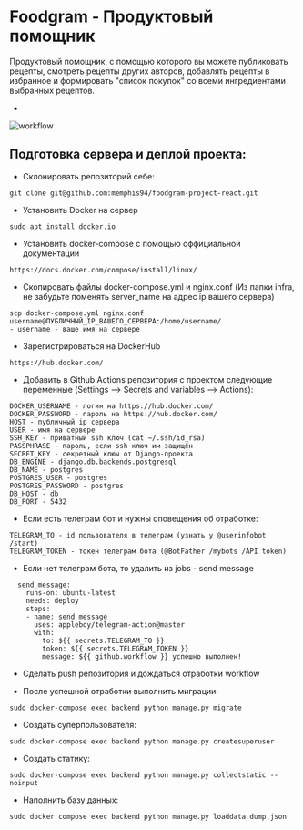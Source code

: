 # Foodgram - Продуктовый помощник
Продуктовый помощник, с помощью которого вы можете публиковать рецепты, смотреть рецепты других авторов, добавлять рецепты в избранное и формировать "список покупок" со всеми ингредиентами выбранных рецептов.



- [Адрес тест сервера]: (http://51.250.91.216/)


![workflow](https://github.com/memphis94/foodgram-project-react/actions/workflows/foodgram_project_workflow.yml/badge.svg)



## Подготовка сервера и деплой проекта:
- Склонировать репозиторий себе:
```
git clone git@github.com:memphis94/foodgram-project-react.git
```
- Установить Docker на сервер
```
sudo apt install docker.io 
```
- Установить docker-compose с помощью оффициальной документации
```
https://docs.docker.com/compose/install/linux/
```
- Скопировать файлы docker-compose.yml и nginx.conf (Из папки infra, не забудьте поменять server_name на адрес ip вашего сервера)
```
scp docker-compose.yml nginx.conf username@ПУБЛИЧНЫЙ_IP_ВАШЕГО_СЕРВЕРА:/home/username/
- username - ваше имя на сервере
```
- Зарегистрироваться на DockerHub
```
https://hub.docker.com/
```
- Добавить в Github Actions репозитория с проектом следующие переменные (Settings --> Secrets and variables --> Actions):
```
DOCKER_USERNAME - логин на https://hub.docker.com/
DOCKER_PASSWORD - пароль на https://hub.docker.com/
HOST - публичный ip сервера
USER - имя на сервере
SSH_KEY - приватный ssh ключ (cat ~/.ssh/id_rsa)
PASSPHRASE - пароль, если ssh ключ им защищён
SECRET_KEY - секретный ключ от Django-проекта
DB_ENGINE - django.db.backends.postgresql
DB_NAME - postgres
POSTGRES_USER - postgres
POSTGRES_PASSWORD - postgres
DB_HOST - db
DB_PORT - 5432
```
- Если есть телеграм бот и нужны оповещения об отработке:
```
TELEGRAM_TO - id пользователя в телеграм (узнать у @userinfobot /start)
TELEGRAM_TOKEN - токен телеграм бота (@BotFather /mybots /API token)
```
- Если нет телеграм бота, то удалить из jobs - send message
```
  send_message:
    runs-on: ubuntu-latest
    needs: deploy
    steps:
    - name: send message
      uses: appleboy/telegram-action@master
      with:
        to: ${{ secrets.TELEGRAM_TO }}
        token: ${{ secrets.TELEGRAM_TOKEN }}
        message: ${{ github.workflow }} успешно выполнен!
```
- Сделать push репозитория и дождаться отработки workflow

- После успешной отработки выполнить миграции:
```
sudo docker-compose exec backend python manage.py migrate
```
- Создать суперпользователя:
```
sudo docker-compose exec backend python manage.py createsuperuser
```
- Создать статику:
```
sudo docker-compose exec backend python manage.py collectstatic --noinput
```
- Наполнить базу данных:
```
sudo docker compose exec backend python manage.py loaddata dump.json
```
